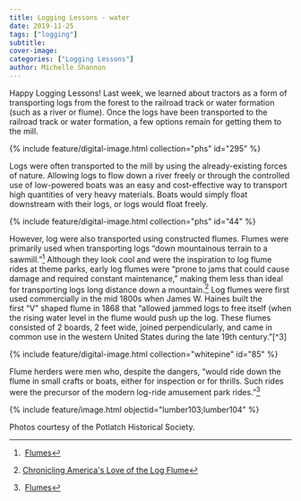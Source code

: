 ```yaml
---
title: Logging Lessons - water
date: 2019-11-25
tags: ["logging"]
subtitle: 
cover-image: 
categories: ["Logging Lessons"]
author: Michelle Shannon
---
```


Happy Logging Lessons! Last week, we learned about tractors as a form of transporting logs from the forest to the railroad track or water formation (such as a river or flume). Once the logs have been transported to the railroad track or water formation, a few options remain for getting them to the mill.

{% include feature/digital-image.html collection="phs" id="295" %}

Logs were often transported to the mill by using the already-existing forces of nature. Allowing logs to flow down a river freely or through the controlled use of low-powered boats was an easy and cost-effective way to transport high quantities of very heavy materials. Boats would simply float downstream with their logs, or logs would float freely.

{% include feature/digital-image.html collection="phs" id="44" %}

However, log were also transported using constructed flumes. Flumes were primarily used when transporting logs “down mountainous terrain to a sawmill.”[^1] Although they look cool and were the inspiration to log flume rides at theme parks, early log flumes were “prone to jams that could cause damage and required constant maintenance,” making them less than ideal for transporting logs long distance down a mountain.[^2] Log flumes were first used commercially in the mid 1800s when James W. Haines built the first “V” shaped flume in 1868 that “allowed jammed logs to free itself (when the rising water level in the flume would push up the log. These flumes consisted of 2 boards, 2 feet wide, joined perpendicularly, and came in common use in the western United States during the late 19th century.”[^3]

{% include feature/digital-image.html collection="whitepine" id="85" %}

Flume herders were men who, despite the dangers, “would ride down the flume in small crafts or boats, either for inspection or for thrills. Such rides were the precursor of the modern log-ride amusement park rides.”[^1]

{% include feature/image.html objectid="lumber103;lumber104" %}

Photos courtesy of the Potlatch Historical Society.

[^1]: [Flumes](https://www.mendorailhistory.org/1_logging/flumes.htm)
[^2]: [Chronicling America's Love of the Log Flume](https://www.atlasobscura.com/articles/why-are-log-flumes-still-so-damn-popular)
